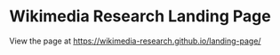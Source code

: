 # Wikimedia Research Landing Page

View the page at https://wikimedia-research.github.io/landing-page/

